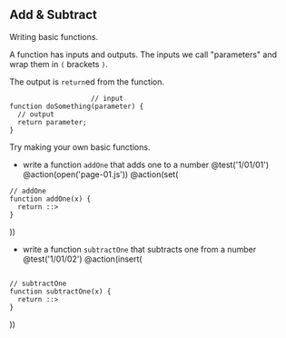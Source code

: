 ## Add & Subtract

Writing basic functions.

A function has inputs and outputs. The inputs we call "parameters" and wrap them in `(` brackets `)`.

The output is `return`ed from the function.

```
                    // input
function doSomething(parameter) {
  // output
  return parameter;
}
```

Try making your own basic functions.

+ write a function `addOne` that adds one to a number
@test('1/01/01')
@action(open('page-01.js'))
@action(set(
```
// addOne
function addOne(x) {
  return ::>
}
```  
))

+ write a function `subtractOne` that subtracts one from a number
@test('1/01/02')
@action(insert(
```

// subtractOne
function subtractOne(x) {
  return ::>
}
```  
))
